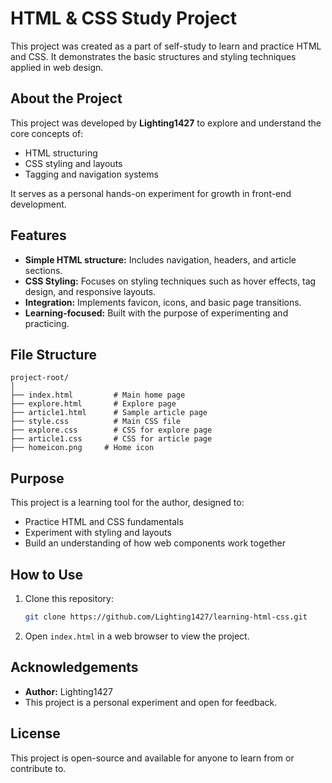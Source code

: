 
# HTML & CSS Study Project

This project was created as a part of self-study to learn and practice HTML and CSS. It demonstrates the basic structures and styling techniques applied in web design.

## About the Project
This project was developed by **Lighting1427** to explore and understand the core concepts of:
- HTML structuring
- CSS styling and layouts
- Tagging and navigation systems

It serves as a personal hands-on experiment for growth in front-end development.

## Features
- **Simple HTML structure:** Includes navigation, headers, and article sections.
- **CSS Styling:** Focuses on styling techniques such as hover effects, tag design, and responsive layouts.
- **Integration:** Implements favicon, icons, and basic page transitions.
- **Learning-focused:** Built with the purpose of experimenting and practicing.

## File Structure
```
project-root/
│
├── index.html         # Main home page
├── explore.html       # Explore page
├── article1.html      # Sample article page
├── style.css          # Main CSS file
├── explore.css        # CSS for explore page
├── article1.css       # CSS for article page
├── homeicon.png     # Home icon
```

## Purpose
This project is a learning tool for the author, designed to:
- Practice HTML and CSS fundamentals
- Experiment with styling and layouts
- Build an understanding of how web components work together

## How to Use
1. Clone this repository:
   ```bash
   git clone https://github.com/Lighting1427/learning-html-css.git
   ```
2. Open `index.html` in a web browser to view the project.

## Acknowledgements
- **Author:** Lighting1427 
- This project is a personal experiment and open for feedback.

## License
This project is open-source and available for anyone to learn from or contribute to.
